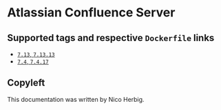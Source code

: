# Atlassian Confluence Server

## Supported tags and respective `Dockerfile` links

 * [`7.13`, `7.13.13`](https://github.com/nicoherbigio/docker-atlassian-confluence-server/blob/master/7.13/ubuntu/default/Dockerfile)
 * [`7.4`, `7.4.17`](https://github.com/nicoherbigio/docker-atlassian-confluence-server/blob/master/7.4/ubuntu/default/Dockerfile)

## Copyleft

This documentation was written by Nico Herbig.
